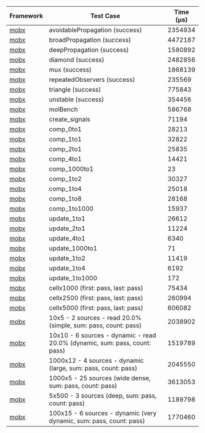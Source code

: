 | Framework | Test Case | Time (μs) |
| --- | --- | --- |
| [mobx](https://github.com/mobxjs/mobx.dart) | avoidablePropagation (success) | 2354934 |
| [mobx](https://github.com/mobxjs/mobx.dart) | broadPropagation (success) | 4472187 |
| [mobx](https://github.com/mobxjs/mobx.dart) | deepPropagation (success) | 1580892 |
| [mobx](https://github.com/mobxjs/mobx.dart) | diamond (success) | 2482856 |
| [mobx](https://github.com/mobxjs/mobx.dart) | mux (success) | 1868139 |
| [mobx](https://github.com/mobxjs/mobx.dart) | repeatedObservers (success) | 235569 |
| [mobx](https://github.com/mobxjs/mobx.dart) | triangle (success) | 775843 |
| [mobx](https://github.com/mobxjs/mobx.dart) | unstable (success) | 354456 |
| [mobx](https://github.com/mobxjs/mobx.dart) | molBench | 586768 |
| [mobx](https://github.com/mobxjs/mobx.dart) | create_signals | 71194 |
| [mobx](https://github.com/mobxjs/mobx.dart) | comp_0to1 | 28213 |
| [mobx](https://github.com/mobxjs/mobx.dart) | comp_1to1 | 32822 |
| [mobx](https://github.com/mobxjs/mobx.dart) | comp_2to1 | 25835 |
| [mobx](https://github.com/mobxjs/mobx.dart) | comp_4to1 | 14421 |
| [mobx](https://github.com/mobxjs/mobx.dart) | comp_1000to1 | 23 |
| [mobx](https://github.com/mobxjs/mobx.dart) | comp_1to2 | 30327 |
| [mobx](https://github.com/mobxjs/mobx.dart) | comp_1to4 | 25018 |
| [mobx](https://github.com/mobxjs/mobx.dart) | comp_1to8 | 28168 |
| [mobx](https://github.com/mobxjs/mobx.dart) | comp_1to1000 | 15937 |
| [mobx](https://github.com/mobxjs/mobx.dart) | update_1to1 | 26612 |
| [mobx](https://github.com/mobxjs/mobx.dart) | update_2to1 | 11224 |
| [mobx](https://github.com/mobxjs/mobx.dart) | update_4to1 | 6340 |
| [mobx](https://github.com/mobxjs/mobx.dart) | update_1000to1 | 71 |
| [mobx](https://github.com/mobxjs/mobx.dart) | update_1to2 | 11419 |
| [mobx](https://github.com/mobxjs/mobx.dart) | update_1to4 | 6192 |
| [mobx](https://github.com/mobxjs/mobx.dart) | update_1to1000 | 172 |
| [mobx](https://github.com/mobxjs/mobx.dart) | cellx1000 (first: pass, last: pass) | 75434 |
| [mobx](https://github.com/mobxjs/mobx.dart) | cellx2500 (first: pass, last: pass) | 260994 |
| [mobx](https://github.com/mobxjs/mobx.dart) | cellx5000 (first: pass, last: pass) | 606082 |
| [mobx](https://github.com/mobxjs/mobx.dart) | 10x5 - 2 sources - read 20.0% (simple, sum: pass, count: pass) | 2038902 |
| [mobx](https://github.com/mobxjs/mobx.dart) | 10x10 - 6 sources - dynamic - read 20.0% (dynamic, sum: pass, count: pass) | 1519789 |
| [mobx](https://github.com/mobxjs/mobx.dart) | 1000x12 - 4 sources - dynamic (large, sum: pass, count: pass) | 2045550 |
| [mobx](https://github.com/mobxjs/mobx.dart) | 1000x5 - 25 sources (wide dense, sum: pass, count: pass) | 3613053 |
| [mobx](https://github.com/mobxjs/mobx.dart) | 5x500 - 3 sources (deep, sum: pass, count: pass) | 1189798 |
| [mobx](https://github.com/mobxjs/mobx.dart) | 100x15 - 6 sources - dynamic (very dynamic, sum: pass, count: pass) | 1770460 |
